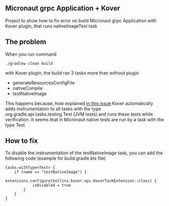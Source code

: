 ## Micronaut grpc Application + Kover

Project to show how to fix error on build Micronaut grpc Application with Kover plugin, that runs nativeImageTest task

## The problem

When you run command 

```./gradlew clean build```

with Kover plugin, the build ran 3 tasks more than without plugin

- generateResourcesConfigFile
- nativeCompile
- testNativeImage

This happens because, how explained [in this issue](https://github.com/Kotlin/kotlinx-kover/issues/185#issuecomment-1139427287) 
Kover automatically adds instrumentation to all tasks with the type org.gradle.api.tasks.testing.Test (JVM tests) and 
runs these tests while verification. It seems that in Micronaut native tests are run by a task with the type Test.

## How to fix

To disable the instrumentation of the testNativeImage task, you can add the following code (example for build.gradle.kts file)

```
tasks.withType<Test> {
    if (name == "testNativeImage") {
        extensions.configure(kotlinx.kover.api.KoverTaskExtension::class) {
            isDisabled = true
        }
    }
}
```